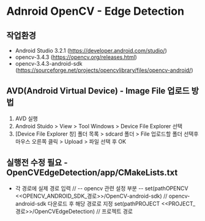 # Adnroid OpenCV - Edge Detection




## 작업환경
- Android Studio 3.2.1 (https://developer.android.com/studio/)
- opencv-3.4.3 (https://opencv.org/releases.html)
- opencv-3.4.3-android-sdk (https://sourceforge.net/projects/opencvlibrary/files/opencv-android/)

## AVD(Android Virtual Device) - Image File 업로드 방법
1. AVD 실행
2. Android Stuido > View > Tool Windows > Device File Explorer 선택
3. [Device File Explorer 창] 폴더 목록 > sdcard 폴더 > File 업로드할 폴더 선택후 마우스 오른쪽 클릭 > Upload > 파일 선택 후 OK


## 실행전 수정 필요 - OpenCVEdgeDetection/app/CMakeLists.txt
- 각 경로에 실제 경로 입력
// -- opencv 관련 설정 부분 --
set(pathOPENCV <<OPENCV_ANDROID_SDK_경로>>/OpenCV-android-sdk)  // opencv-android-sdk 다운로드 후 해당 경로로 지정 
set(pathPROJECT <<PROJECT_경로>>/OpenCVEdgeDetection)           // 프로젝트 경로 
